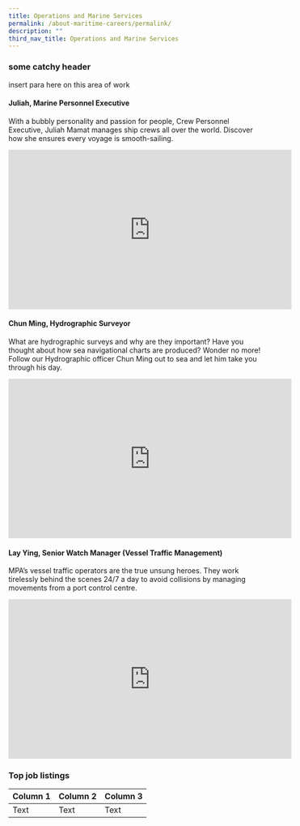 ```yaml
---
title: Operations and Marine Services
permalink: /about-maritime-careers/permalink/
description: ""
third_nav_title: Operations and Marine Services
---
```

### some catchy header
insert para here on this area of work

#### Juliah, Marine Personnel Executive
With a bubbly personality and passion for people, Crew Personnel Executive, Juliah Mamat manages ship crews all over the world. Discover how she ensures every voyage is smooth-sailing.
<iframe allowfullscreen="" allow="accelerometer; autoplay; clipboard-write; encrypted-media; gyroscope; picture-in-picture; web-share" frameborder="0" title="YouTube video player" src="https://www.youtube.com/embed/rSMGXAgDTWI?si=6dIu05nQ4-a07DC-" height="315" width="560"></iframe>

#### Chun Ming, Hydrographic Surveyor
What are hydrographic surveys and why are they important? Have you thought about how sea navigational charts are produced? Wonder no more! Follow our Hydrographic officer Chun Ming out to sea and let him take you through his day.
<iframe allowfullscreen="" allow="accelerometer; autoplay; clipboard-write; encrypted-media; gyroscope; picture-in-picture; web-share" frameborder="0" title="YouTube video player" src="https://www.youtube.com/embed/YyEzltFo6js?si=OIxB-73tqZDbmqWB" height="315" width="560"></iframe>

#### Lay Ying, Senior Watch Manager (Vessel Traffic Management) 
MPA’s vessel traffic operators are the true unsung heroes. They work tirelessly behind the scenes 24/7 a day to avoid collisions by managing movements from a port control centre.

<iframe allowfullscreen="" allow="accelerometer; autoplay; clipboard-write; encrypted-media; gyroscope; picture-in-picture; web-share" frameborder="0" title="YouTube video player" src="https://www.youtube.com/embed/IC__7Lw5Itk?si=E-5Kxejzi2eMePrT" height="315" width="560"></iframe>

### Top job listings 


| Column 1 | Column 2 | Column 3 |
| -------- | -------- | -------- |
| Text     | Text     | Text     |


